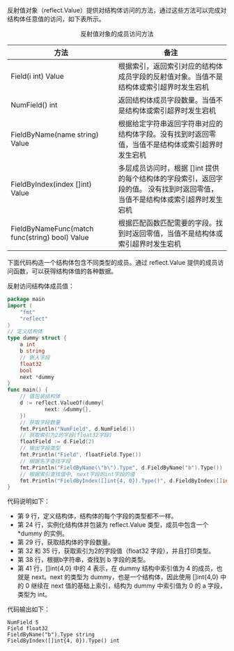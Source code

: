 反射值对象（reflect.Value）提供对结构体访问的方法，通过这些方法可以完成对结构体任意值的访问，如下表所示。

<div style="text-align: center;">反射值对象的成员访问方法</div>

|方法|备注|
|---|---|
|Field(i int) Value|	根据索引，返回索引对应的结构体成员字段的反射值对象。当值不是结构体或索引超界时发生宕机|
|NumField() int|	返回结构体成员字段数量。当值不是结构体或索引超界时发生宕机|
|FieldByName(name string) Value|	根据给定字符串返回字符串对应的结构体字段。没有找到时返回零值，当值不是结构体或索引超界时发生宕机|
|FieldByIndex(index []int) Value|	多层成员访问时，根据 []int 提供的每个结构体的字段索引，返回字段的值。 没有找到时返回零值，当值不是结构体或索引超界时发生宕机|
|FieldByNameFunc(match func(string) bool) Value|	根据匹配函数匹配需要的字段。找到时返回零值，当值不是结构体或索引超界时发生宕机|

下面代码构造一个结构体包含不同类型的成员。通过 reflect.Value 提供的成员访问函数，可以获得结构体值的各种数据。

反射访问结构体成员值：
```go
package main
import (
    "fmt"
    "reflect"
)
// 定义结构体
type dummy struct {
    a int
    b string
    // 嵌入字段
    float32
    bool
    next *dummy
}
func main() {
    // 值包装结构体
    d := reflect.ValueOf(dummy{
            next: &dummy{},
    })
    // 获取字段数量
    fmt.Println("NumField", d.NumField())
    // 获取索引为2的字段(float32字段)
    floatField := d.Field(2)
    // 输出字段类型
    fmt.Println("Field", floatField.Type())
    // 根据名字查找字段
    fmt.Println("FieldByName(\"b\").Type", d.FieldByName("b").Type())
    // 根据索引查找值中, next字段的int字段的值
    fmt.Println("FieldByIndex([]int{4, 0}).Type()", d.FieldByIndex([]int{4, 0}).Type())
}
```

代码说明如下：
- 第 9 行，定义结构体，结构体的每个字段的类型都不一样。
- 第 24 行，实例化结构体并包装为 reflect.Value 类型，成员中包含一个 *dummy 的实例。
- 第 29 行，获取结构体的字段数量。
- 第 32 和 35 行，获取索引为2的字段值（float32 字段），并且打印类型。
- 第 38 行，根据b字符串，查找到 b 字段的类型。
- 第 41 行，[]int{4,0} 中的 4 表示，在 dummy 结构中索引值为 4 的成员，也就是 next。next 的类型为 dummy，也是一个结构体，因此使用 []int{4,0} 中的 0 继续在 next 值的基础上索引，结构为 dummy 中索引值为 0 的 a 字段，类型为 int。

代码输出如下：

    NumField 5
    Field float32
    FieldByName("b").Type string
    FieldByIndex([]int{4, 0}).Type() int